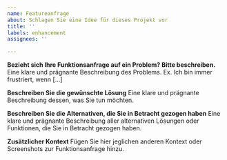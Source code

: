 ```yaml
---
name: Featureanfrage
about: Schlagen Sie eine Idee für dieses Projekt vor
title: ''
labels: enhancement
assignees: ''

---
```


**Bezieht sich Ihre Funktionsanfrage auf ein Problem? Bitte beschreiben.**
Eine klare und prägnante Beschreibung des Problems. Ex. Ich bin immer frustriert, wenn [...]

**Beschreiben Sie die gewünschte Lösung**
Eine klare und prägnante Beschreibung dessen, was Sie tun möchten.

**Beschreiben Sie die Alternativen, die Sie in Betracht gezogen haben**
Eine klare und prägnante Beschreibung aller alternativen Lösungen oder Funktionen, die Sie in Betracht gezogen haben.

**Zusätzlicher Kontext**
Fügen Sie hier jeglichen anderen Kontext oder Screenshots zur Funktionsanfrage hinzu.
